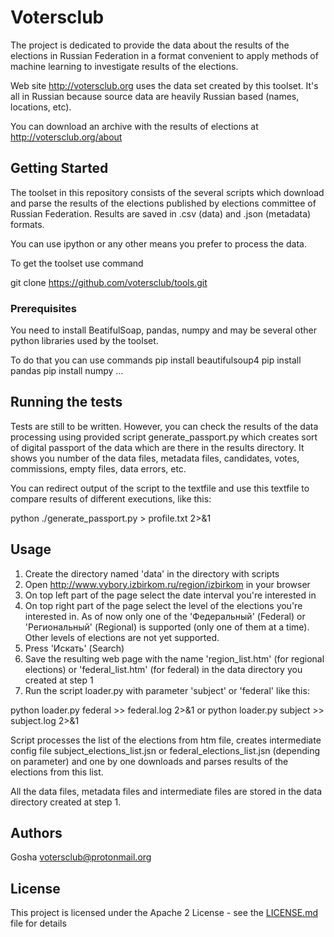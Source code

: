 # Votersclub

The project is dedicated to provide the data about the results of the elections in Russian Federation in a
format convenient to apply methods of machine learning to investigate results of the elections.

Web site http://votersclub.org uses the data set created by this toolset. It's all in Russian because source data are
heavily Russian based (names, locations, etc).

You can download an archive with the results of elections at http://votersclub.org/about

## Getting Started

The toolset in this repository consists of the several scripts which download and parse the results of the elections published by elections committee of Russian Federation.
Results are saved in .csv (data) and .json (metadata) formats.

You can use ipython or any other means you prefer to process the data.

To get the toolset use command

git clone https://github.com/votersclub/tools.git

### Prerequisites

You need to install BeatifulSoap, pandas, numpy and may be several other python libraries used by the toolset.

To do that you can use commands
pip install beautifulsoup4
pip install pandas
pip install numpy
...


## Running the tests

Tests are still to be written. However, you can check the results of the data processing using provided script
generate_passport.py which creates sort of digital passport of the data which are there in the results directory. It shows you
 number of the data files, metadata files, candidates, votes, commissions, empty files, data errors, etc.

You can redirect output of the script to the textfile and use this textfile to compare results of different executions, like this:

python ./generate_passport.py > profile.txt 2>&1


## Usage

1. Create the directory named 'data' in the directory with scripts
2. Open http://www.vybory.izbirkom.ru/region/izbirkom in your browser
3. On top left part of the page select the date interval you're interested in
4. On top right part of the page select the level of the elections you're interested in. As of now only
one of the 'Федеральный' (Federal) or 'Региональный' (Regional) is supported (only one of them at a time).
Other levels of elections are not yet supported.
5. Press 'Искать' (Search)
6. Save the resulting web page with the name 'region_list.htm' (for regional elections) or 'federal_list.htm' (for federal)
in the data directory you created at step 1
7. Run the script loader.py with parameter 'subject' or 'federal' like this:

python loader.py federal >> federal.log 2>&1
or
python loader.py subject >> subject.log 2>&1

Script processes the list of the elections from htm file, creates intermediate config file subject_elections_list.jsn or
federal_elections_list.jsn (depending on parameter) and one by one downloads and parses results of the elections from this list.

All the data files, metadata files and intermediate files are stored in the data directory created at step 1.

## Authors

Gosha votersclub@protonmail.org


## License

This project is licensed under the Apache 2 License - see the [LICENSE.md](LICENSE.md) file for details
